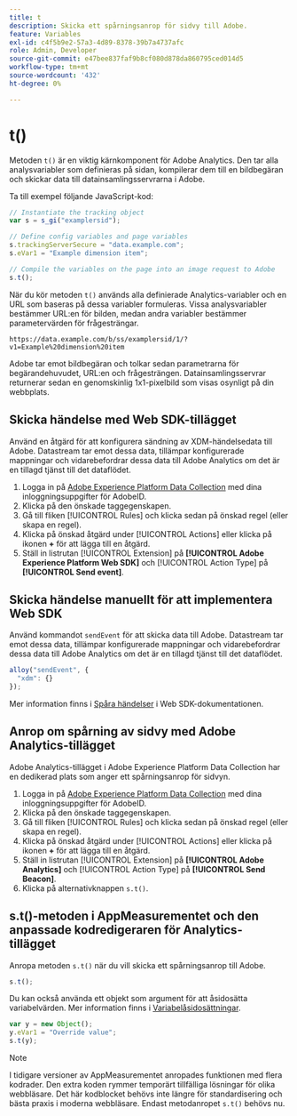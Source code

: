```yaml
---
title: t
description: Skicka ett spårningsanrop för sidvy till Adobe.
feature: Variables
exl-id: c4f5b9e2-57a3-4d89-8378-39b7a4737afc
role: Admin, Developer
source-git-commit: e47bee837faf9b8cf080d878da860795ced014d5
workflow-type: tm+mt
source-wordcount: '432'
ht-degree: 0%

---
```


# t()

Metoden `t()` är en viktig kärnkomponent för Adobe Analytics. Den tar alla analysvariabler som definieras på sidan, kompilerar dem till en bildbegäran och skickar data till datainsamlingsservrarna i Adobe.

Ta till exempel följande JavaScript-kod:

```js
// Instantiate the tracking object
var s = s_gi("examplersid");

// Define config variables and page variables
s.trackingServerSecure = "data.example.com";
s.eVar1 = "Example dimension item";

// Compile the variables on the page into an image request to Adobe
s.t();
```

När du kör metoden `t()` används alla definierade Analytics-variabler och en URL som baseras på dessa variabler formuleras. Vissa analysvariabler bestämmer URL:en för bilden, medan andra variabler bestämmer parametervärden för frågesträngar.

```text
https://data.example.com/b/ss/examplersid/1/?v1=Example%20dimension%20item
```

Adobe tar emot bildbegäran och tolkar sedan parametrarna för begärandehuvudet, URL:en och frågesträngen. Datainsamlingsservrar returnerar sedan en genomskinlig 1x1-pixelbild som visas osynligt på din webbplats.

## Skicka händelse med Web SDK-tillägget

Använd en åtgärd för att konfigurera sändning av XDM-händelsedata till Adobe. Datastream tar emot dessa data, tillämpar konfigurerade mappningar och vidarebefordrar dessa data till Adobe Analytics om det är en tillagd tjänst till det dataflödet.

1. Logga in på [Adobe Experience Platform Data Collection](https://experience.adobe.com/data-collection) med dina inloggningsuppgifter för AdobeID.
1. Klicka på den önskade taggegenskapen.
1. Gå till fliken [!UICONTROL Rules] och klicka sedan på önskad regel (eller skapa en regel).
1. Klicka på önskad åtgärd under [!UICONTROL Actions] eller klicka på ikonen **+** för att lägga till en åtgärd.
1. Ställ in listrutan [!UICONTROL Extension] på **[!UICONTROL Adobe Experience Platform Web SDK]** och [!UICONTROL Action Type] på **[!UICONTROL Send event]**.

## Skicka händelse manuellt för att implementera Web SDK

Använd kommandot `sendEvent` för att skicka data till Adobe. Datastream tar emot dessa data, tillämpar konfigurerade mappningar och vidarebefordrar dessa data till Adobe Analytics om det är en tillagd tjänst till det dataflödet.

```js
alloy("sendEvent", {
  "xdm": {}
});
```

Mer information finns i [Spåra händelser](https://experienceleague.adobe.com/docs/experience-platform/edge/fundamentals/tracking-events.html?lang=sv-SE) i Web SDK-dokumentationen.

## Anrop om spårning av sidvy med Adobe Analytics-tillägget

Adobe Analytics-tillägget i Adobe Experience Platform Data Collection har en dedikerad plats som anger ett spårningsanrop för sidvyn.

1. Logga in på [Adobe Experience Platform Data Collection](https://experience.adobe.com/data-collection) med dina inloggningsuppgifter för AdobeID.
1. Klicka på den önskade taggegenskapen.
1. Gå till fliken [!UICONTROL Rules] och klicka sedan på önskad regel (eller skapa en regel).
1. Klicka på önskad åtgärd under [!UICONTROL Actions] eller klicka på ikonen **+** för att lägga till en åtgärd.
1. Ställ in listrutan [!UICONTROL Extension] på **[!UICONTROL Adobe Analytics]** och [!UICONTROL Action Type] på **[!UICONTROL Send Beacon]**.
1. Klicka på alternativknappen `s.t()`.

## s.t()-metoden i AppMeasurementet och den anpassade kodredigeraren för Analytics-tillägget

Anropa metoden `s.t()` när du vill skicka ett spårningsanrop till Adobe.

```js
s.t();
```

Du kan också använda ett objekt som argument för att åsidosätta variabelvärden. Mer information finns i [Variabelåsidosättningar](../../js/overrides.md).

```js
var y = new Object();
y.eVar1 = "Override value";
s.t(y);
```

>[!NOTE]
>
>I tidigare versioner av AppMeasurementet anropades funktionen med flera kodrader. Den extra koden rymmer temporärt tillfälliga lösningar för olika webbläsare. Det här kodblocket behövs inte längre för standardisering och bästa praxis i moderna webbläsare. Endast metodanropet `s.t()` behövs nu.
